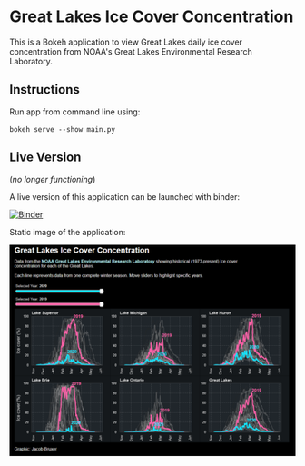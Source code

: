 # Great Lakes Ice Cover Concentration

This is a Bokeh application to view Great Lakes daily ice cover concentration from NOAA's Great Lakes Environmental Research Laboratory.

## Instructions
Run app from command line using:
    
    bokeh serve --show main.py

## Live Version
(*no longer functioning*)

A live version of this application can be launched with binder:

[![Binder](https://mybinder.org/badge_logo.svg)](https://mybinder.org/v2/gh/bruxerjk/gl-ice-cover-app/main?urlpath=%2Fproxy%2F5006%2Fbokeh-app)

Static image of the application:

![Great Lakes Ice Cover App Example](image.png)


